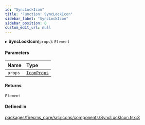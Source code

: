 ```yaml
---
id: "SyncLockIcon"
title: "Function: SyncLockIcon"
sidebar_label: "SyncLockIcon"
sidebar_position: 0
custom_edit_url: null
---
```


▸ **SyncLockIcon**(`props`): `Element`

#### Parameters

| Name | Type |
| :------ | :------ |
| `props` | [`IconProps`](../types/IconProps.md) |

#### Returns

`Element`

#### Defined in

[packages/firecms_core/src/icons/components/SyncLockIcon.tsx:3](https://github.com/FireCMSco/firecms/blob/d45f3739/packages/firecms_core/src/icons/components/SyncLockIcon.tsx#L3)
